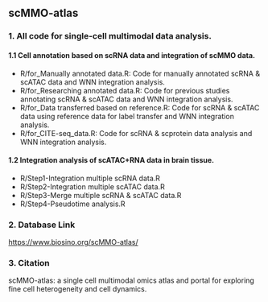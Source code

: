## scMMO-atlas

### 1. All code for single-cell multimodal data analysis.

#### 1.1 Cell annotation based on scRNA data and integration of scMMO data.
* R/for_Manually annotated data.R: Code for manually annotated scRNA & scATAC data and WNN integration analysis.
* R/for_Researching annotated data.R: Code for previous studies annotating scRNA & scATAC data and WNN integration analysis.
* R/for_Data transferred based on reference.R: Code for scRNA & scATAC data using reference data for label transfer and WNN integration analysis.
* R/for_CITE-seq_data.R: Code for scRNA & scprotein data analysis and WNN integration analysis.

#### 1.2 Integration analysis of scATAC+RNA data in brain tissue.
* R/Step1-Integration multiple scRNA data.R
* R/Step2-Integration multiple scATAC data.R
* R/Step3-Merge multiple scRNA & scATAC data.R
* R/Step4-Pseudotime analysis.R

### 2. Database Link
https://www.biosino.org/scMMO-atlas/

### 3. Citation
scMMO-atlas: a single cell multimodal omics atlas and portal for exploring fine cell heterogeneity and cell dynamics.
